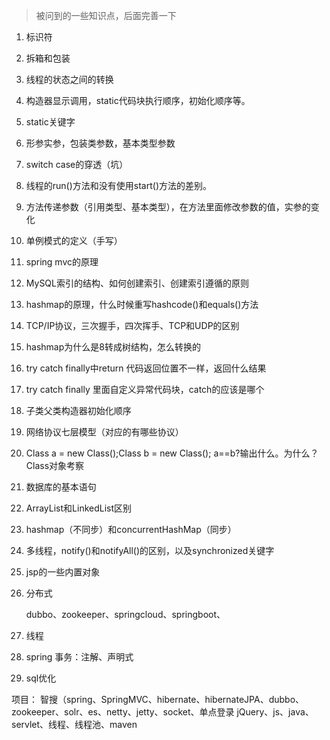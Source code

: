 > 被问到的一些知识点，后面完善一下

1. 标识符

2. 拆箱和包装

3. 线程的状态之间的转换

4. 构造器显示调用，static代码块执行顺序，初始化顺序等。

5. static关键字

6. 形参实参，包装类参数，基本类型参数

7. switch case的穿透（坑）

8. 线程的run()方法和没有使用start()方法的差别。

9. 方法传递参数（引用类型、基本类型），在方法里面修改参数的值，实参的变化

10. 单例模式的定义（手写）

11. spring mvc的原理

12. MySQL索引的结构、如何创建索引、创建索引遵循的原则

13. hashmap的原理，什么时候重写hashcode()和equals()方法

14. TCP/IP协议，三次握手，四次挥手、TCP和UDP的区别

15. hashmap为什么是8转成树结构，怎么转换的

16. try catch finally中return 代码返回位置不一样，返回什么结果

17. try catch finally 里面自定义异常代码块，catch的应该是哪个

18. 子类父类构造器初始化顺序

19. 网络协议七层模型（对应的有哪些协议）

20. Class a = new Class();Class b = new Class(); a==b?输出什么。为什么？Class对象考察

21. 数据库的基本语句

22. ArrayList和LinkedList区别

23. hashmap（不同步）和concurrentHashMap（同步）

24. 多线程，notify()和notifyAll()的区别，以及synchronized关键字

25. jsp的一些内置对象

26. 分布式

    dubbo、zookeeper、springcloud、springboot、
27. 线程
28. spring
事务：注解、声明式
29. sql优化

项目：
智搜（spring、SpringMVC、hibernate、hibernateJPA、dubbo、zookeeper、solr、es、netty、jetty、socket、单点登录
jQuery、js、java、servlet、线程、线程池、maven